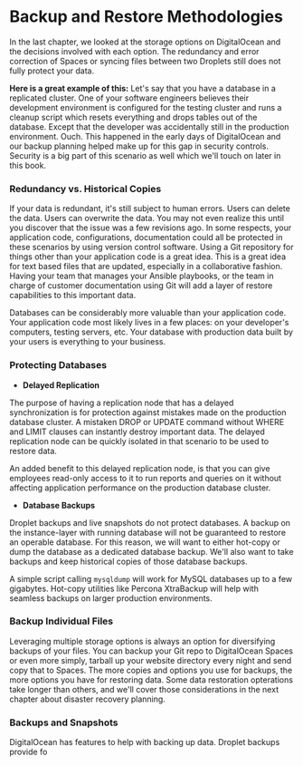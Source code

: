 # Backup and Restore Methodologies
In the last chapter, we looked at the storage options on DigitalOcean and the decisions involved with each option. The redundancy and error correction of Spaces or syncing files between two Droplets still does not fully protect your data.

**Here is a great example of this:**
Let's say that you have a database in a replicated cluster. One of your software engineers believes their development environment is configured for the testing cluster and runs a cleanup script which resets everything and drops tables out of the database. Except that the developer was accidentally still in the production environment. Ouch. This happened in the early days of DigitalOcean and our backup planning helped make up for this gap in security controls. Security is a big part of this scenario as well which we'll touch on later in this book.

### Redundancy vs. Historical Copies
If your data is redundant, it's still subject to human errors. Users can delete the data. Users can overwrite the data. You may not even realize this until you discover that the issue was a few revisions ago. In some respects, your application code, configurations, documentation could all be protected in these scenarios by using version control software. Using a Git repository for things other than your application code is a great idea. This is a great idea for text based files that are updated, especially in a collaborative fashion. Having your team that manages your Ansible playbooks, or the team in charge of customer documentation using Git will add a layer of restore capabilities to this important data.

Databases can be considerably more valuable than your application code. Your application code most likely lives in a few places: on your developer's computers, testing servers, etc. Your database with production data built by your users is everything to your business. 

### Protecting Databases
* **Delayed Replication**

The purpose of having a replication node that has a delayed synchronization is for protection against mistakes made on the production database cluster. A mistaken DROP or UPDATE command without WHERE and LIMIT clauses can instantly destroy important data. The delayed replication node can be quickly isolated in that scenario to be used to restore data. 

An added benefit to this delayed replication node, is that you can give employees read-only access to it to run reports and queries on it without affecting application performance on the production database cluster.

<!-- TODO: Add a delayed replication node to Galera Cluster -->


* **Database Backups**

Droplet backups and live snapshots do not protect databases. A backup on the instance-layer with running database will not be guaranteed to restore an operable database. For this reason, we will want to either hot-copy or dump the database as a dedicated database backup.  We'll also want to take backups and keep historical copies of those database backups.

A simple script calling `mysqldump` will work for MySQL databases up to a few gigabytes. Hot-copy utilities like Percona XtraBackup will help with seamless backups on larger production environments.

<!-- TODO: bash script example for mysqldump -->

<!-- TODO: Add XtraBackup to repo -->

### Backup Individual Files
Leveraging multiple storage options is always an option for diversifying backups of your files. You can backup your Git repo to DigitalOcean Spaces or even more simply, tarball up your website directory every night and send copy that to Spaces. The more copies and options you use for backups, the more options you have for restoring data. Some data restoration opterations take longer than others, and we'll cover those considerations in the next chapter about disaster recovery planning.

<!-- TODO: Add repo backup -> Spaces to repo -->


### Backups and Snapshots
DigitalOcean has features to help with backing up data. Droplet backups provide fo















